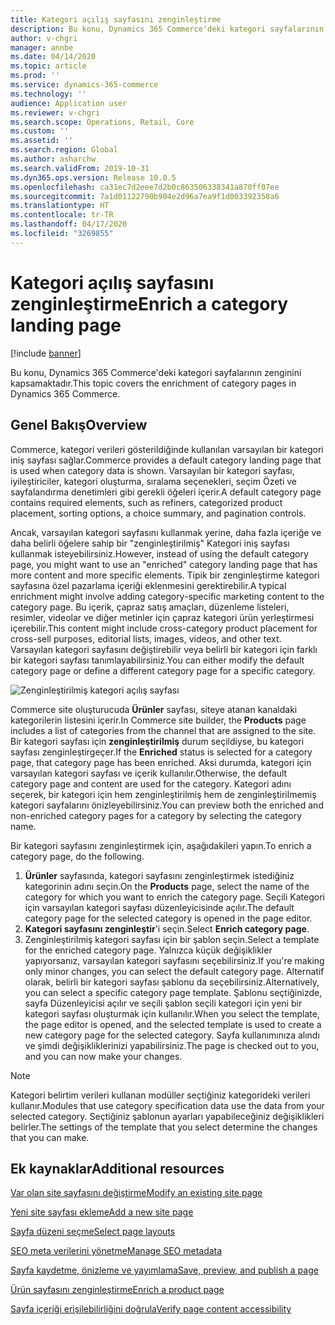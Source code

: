 ```yaml
---
title: Kategori açılış sayfasını zenginleştirme
description: Bu konu, Dynamics 365 Commerce'deki kategori sayfalarının zenginini kapsamaktadır.
author: v-chgri
manager: annbe
ms.date: 04/14/2020
ms.topic: article
ms.prod: ''
ms.service: dynamics-365-commerce
ms.technology: ''
audience: Application user
ms.reviewer: v-chgri
ms.search.scope: Operations, Retail, Core
ms.custom: ''
ms.assetid: ''
ms.search.region: Global
ms.author: asharchw
ms.search.validFrom: 2019-10-31
ms.dyn365.ops.version: Release 10.0.5
ms.openlocfilehash: ca31ec7d2eee7d2b0c863506338341a870ff07ee
ms.sourcegitcommit: 7a1d01122790b904e2d96a7ea9f1d003392358a6
ms.translationtype: HT
ms.contentlocale: tr-TR
ms.lasthandoff: 04/17/2020
ms.locfileid: "3269855"
---
```

# <a name="enrich-a-category-landing-page"></a><span data-ttu-id="1cfa5-103">Kategori açılış sayfasını zenginleştirme</span><span class="sxs-lookup"><span data-stu-id="1cfa5-103">Enrich a category landing page</span></span>


[!include [banner](includes/banner.md)]

<span data-ttu-id="1cfa5-104">Bu konu, Dynamics 365 Commerce'deki kategori sayfalarının zenginini kapsamaktadır.</span><span class="sxs-lookup"><span data-stu-id="1cfa5-104">This topic covers the enrichment of category pages in Dynamics 365 Commerce.</span></span>

## <a name="overview"></a><span data-ttu-id="1cfa5-105">Genel Bakış</span><span class="sxs-lookup"><span data-stu-id="1cfa5-105">Overview</span></span>

<span data-ttu-id="1cfa5-106">Commerce, kategori verileri gösterildiğinde kullanılan varsayılan bir kategori iniş sayfası sağlar.</span><span class="sxs-lookup"><span data-stu-id="1cfa5-106">Commerce provides a default category landing page that is used when category data is shown.</span></span> <span data-ttu-id="1cfa5-107">Varsayılan bir kategori sayfası, iyileştiriciler, kategori oluşturma, sıralama seçenekleri, seçim Özeti ve sayfalandırma denetimleri gibi gerekli öğeleri içerir.</span><span class="sxs-lookup"><span data-stu-id="1cfa5-107">A default category page contains required elements, such as refiners, categorized product placement, sorting options, a choice summary, and pagination controls.</span></span> 

<span data-ttu-id="1cfa5-108">Ancak, varsayılan kategori sayfasını kullanmak yerine, daha fazla içeriğe ve daha belirli öğelere sahip bir "zenginleştirilmiş" Kategori iniş sayfası kullanmak isteyebilirsiniz.</span><span class="sxs-lookup"><span data-stu-id="1cfa5-108">However, instead of using the default category page, you might want to use an "enriched" category landing page that has more content and more specific elements.</span></span> <span data-ttu-id="1cfa5-109">Tipik bir zenginleştirme kategori sayfasına özel pazarlama içeriği eklenmesini gerektirebilir.</span><span class="sxs-lookup"><span data-stu-id="1cfa5-109">A typical enrichment might involve adding category-specific marketing content to the category page.</span></span> <span data-ttu-id="1cfa5-110">Bu içerik, çapraz satış amaçları, düzenleme listeleri, resimler, videolar ve diğer metinler için çapraz kategori ürün yerleştirmesi içerebilir.</span><span class="sxs-lookup"><span data-stu-id="1cfa5-110">This content might include cross-category product placement for cross-sell purposes, editorial lists, images, videos, and other text.</span></span> <span data-ttu-id="1cfa5-111">Varsayılan kategori sayfasını değiştirebilir veya belirli bir kategori için farklı bir kategori sayfası tanımlayabilirsiniz.</span><span class="sxs-lookup"><span data-stu-id="1cfa5-111">You can either modify the default category page or define a different category page for a specific category.</span></span>

![Zenginleştirilmiş kategori açılış sayfası](./media/CategoryLandingPages.png)

<span data-ttu-id="1cfa5-113">Commerce site oluşturucuda **Ürünler** sayfası, siteye atanan kanaldaki kategorilerin listesini içerir.</span><span class="sxs-lookup"><span data-stu-id="1cfa5-113">In Commerce site builder, the **Products** page includes a list of categories from the channel that are assigned to the site.</span></span> <span data-ttu-id="1cfa5-114">Bir kategori sayfası için **zenginleştirilmiş** durum seçildiyse, bu kategori sayfası zenginleştirgeçer.</span><span class="sxs-lookup"><span data-stu-id="1cfa5-114">If the **Enriched** status is selected for a category page, that category page has been enriched.</span></span> <span data-ttu-id="1cfa5-115">Aksi durumda, kategori için varsayılan kategori sayfası ve içerik kullanılır.</span><span class="sxs-lookup"><span data-stu-id="1cfa5-115">Otherwise, the default category page and content are used for the category.</span></span> <span data-ttu-id="1cfa5-116">Kategori adını seçerek, bir kategori için hem zenginleştirilmiş hem de zenginleştirilmemiş kategori sayfalarını önizleyebilirsiniz.</span><span class="sxs-lookup"><span data-stu-id="1cfa5-116">You can preview both the enriched and non-enriched category pages for a category by selecting the category name.</span></span>

<span data-ttu-id="1cfa5-117">Bir kategori sayfasını zenginleştirmek için, aşağıdakileri yapın.</span><span class="sxs-lookup"><span data-stu-id="1cfa5-117">To enrich a category page, do the following.</span></span>

1. <span data-ttu-id="1cfa5-118">**Ürünler** sayfasında, kategori sayfasını zenginleştirmek istediğiniz kategorinin adını seçin.</span><span class="sxs-lookup"><span data-stu-id="1cfa5-118">On the **Products** page, select the name of the category for which you want to enrich the category page.</span></span> <span data-ttu-id="1cfa5-119">Seçili Kategori için varsayılan kategori sayfası düzenleyicisinde açılır.</span><span class="sxs-lookup"><span data-stu-id="1cfa5-119">The default category page for the selected category is opened in the page editor.</span></span>
2. <span data-ttu-id="1cfa5-120">**Kategori sayfasını zenginleştir**'i seçin.</span><span class="sxs-lookup"><span data-stu-id="1cfa5-120">Select **Enrich category page**.</span></span>
3. <span data-ttu-id="1cfa5-121">Zenginleştirilmiş kategori sayfası için bir şablon seçin.</span><span class="sxs-lookup"><span data-stu-id="1cfa5-121">Select a template for the enriched category page.</span></span> <span data-ttu-id="1cfa5-122">Yalnızca küçük değişiklikler yapıyorsanız, varsayılan kategori sayfasını seçebilirsiniz.</span><span class="sxs-lookup"><span data-stu-id="1cfa5-122">If you're making only minor changes, you can select the default category page.</span></span> <span data-ttu-id="1cfa5-123">Alternatif olarak, belirli bir kategori sayfası şablonu da seçebilirsiniz.</span><span class="sxs-lookup"><span data-stu-id="1cfa5-123">Alternatively, you can select a specific category page template.</span></span> <span data-ttu-id="1cfa5-124">Şablonu seçtiğinizde, sayfa Düzenleyicisi açılır ve seçili şablon seçili kategori için yeni bir kategori sayfası oluşturmak için kullanılır.</span><span class="sxs-lookup"><span data-stu-id="1cfa5-124">When you select the template, the page editor is opened, and the selected template is used to create a new category page for the selected category.</span></span> <span data-ttu-id="1cfa5-125">Sayfa kullanımınıza alındı ve şimdi değişikliklerinizi yapabilirsiniz.</span><span class="sxs-lookup"><span data-stu-id="1cfa5-125">The page is checked out to you, and you can now make your changes.</span></span>

> [!NOTE]
> <span data-ttu-id="1cfa5-126">Kategori belirtim verileri kullanan modüller seçtiğiniz kategorideki verileri kullanır.</span><span class="sxs-lookup"><span data-stu-id="1cfa5-126">Modules that use category specification data use the data from your selected category.</span></span> <span data-ttu-id="1cfa5-127">Seçtiğiniz şablonun ayarları yapabileceğiniz değişiklikleri belirler.</span><span class="sxs-lookup"><span data-stu-id="1cfa5-127">The settings of the template that you select determine the changes that you can make.</span></span>

## <a name="additional-resources"></a><span data-ttu-id="1cfa5-128">Ek kaynaklar</span><span class="sxs-lookup"><span data-stu-id="1cfa5-128">Additional resources</span></span>

[<span data-ttu-id="1cfa5-129">Var olan site sayfasını değiştirme</span><span class="sxs-lookup"><span data-stu-id="1cfa5-129">Modify an existing site page</span></span>](modify-existing-page.md)

[<span data-ttu-id="1cfa5-130">Yeni site sayfası ekleme</span><span class="sxs-lookup"><span data-stu-id="1cfa5-130">Add a new site page</span></span>](add-new-page.md)

[<span data-ttu-id="1cfa5-131">Sayfa düzeni seçme</span><span class="sxs-lookup"><span data-stu-id="1cfa5-131">Select page layouts</span></span>](select-page-layouts.md)

[<span data-ttu-id="1cfa5-132">SEO meta verilerini yönetme</span><span class="sxs-lookup"><span data-stu-id="1cfa5-132">Manage SEO metadata</span></span>](manage-seo-metadata.md)

[<span data-ttu-id="1cfa5-133">Sayfa kaydetme, önizleme ve yayımlama</span><span class="sxs-lookup"><span data-stu-id="1cfa5-133">Save, preview, and publish a page</span></span>](save-preview-publish-page.md)

[<span data-ttu-id="1cfa5-134">Ürün sayfasını zenginleştirme</span><span class="sxs-lookup"><span data-stu-id="1cfa5-134">Enrich a product page</span></span>](enrich-product-page.md)

[<span data-ttu-id="1cfa5-135">Sayfa içeriği erişilebilirliğini doğrula</span><span class="sxs-lookup"><span data-stu-id="1cfa5-135">Verify page content accessibility</span></span>](verify-accessibility.md)
